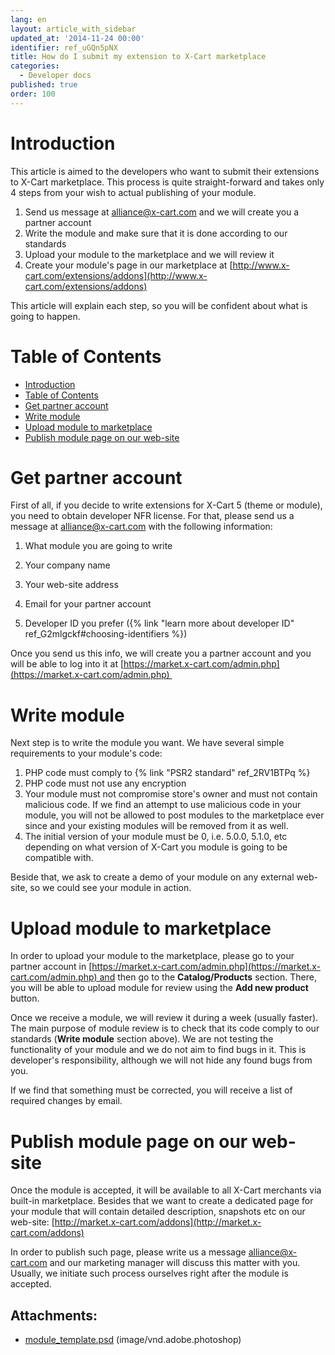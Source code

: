 ```yaml
---
lang: en
layout: article_with_sidebar
updated_at: '2014-11-24 00:00'
identifier: ref_uGQn5pNX
title: How do I submit my extension to X-Cart marketplace
categories:
  - Developer docs
published: true
order: 100
---
```



# Introduction

This article is aimed to the developers who want to submit their extensions to X-Cart marketplace. This process is quite straight-forward and takes only 4 steps from your wish to actual publishing of your module.

1.  Send us message at [alliance@x-cart.com](mailto:alliance@x-cart.com) and we will create you a partner account
2.  Write the module and make sure that it is done according to our standards
3.  Upload your module to the marketplace and we will review it
4.  Create your module's page in our marketplace at [http://www.x-cart.com/extensions/addons](http://www.x-cart.com/extensions/addons)

This article will explain each step, so you will be confident about what is going to happen.

# Table of Contents

*   [Introduction](#introduction)
*   [Table of Contents](#table-of-contents)
*   [Get partner account](#get-partner-account)
*   [Write module](#write-module)
*   [Upload module to marketplace](#upload-module-to-marketplace)
*   [Publish module page on our web-site](#publish-module-page-on-our-web-site)

# Get partner account

First of all, if you decide to write extensions for X-Cart 5 (theme or module), you need to obtain developer NFR license. For that, please send us a message at [alliance@x-cart.com](mailto:alliance@x-cart.com) with the following information:

1.  What module you are going to write
2.  Your company name

3.  Your web-site address

4.  Email for your partner account

5.  Developer ID you prefer ({% link "learn more about developer ID" ref_G2mlgckf#choosing-identifiers %})

Once you send us this info, we will create you a partner account and you will be able to log into it at [https://market.x-cart.com/admin.php](https://market.x-cart.com/admin.php) 


# Write module

Next step is to write the module you want. We have several simple requirements to your module's code:

1.  PHP code must comply to {% link "PSR2 standard" ref_2RV1BTPq %}
2.  PHP code must not use any encryption
3.  Your module must not compromise store's owner and must not contain malicious code. If we find an attempt to use malicious code in your module, you will not be allowed to post modules to the marketplace ever since and your existing modules will be removed from it as well.
4.  The initial version of your module must be 0, i.e. 5.0.0, 5.1.0, etc depending on what version of X-Cart you module is going to be compatible with.

Beside that, we ask to create a demo of your module on any external web-site, so we could see your module in action.

# Upload module to marketplace

In order to upload your module to the marketplace, please go to your partner account in [https://market.x-cart.com/admin.php](https://market.x-cart.com/admin.php) and then go to the **Catalog/Products** section. There, you will be able to upload module for review using the **Add new product** button.

Once we receive a module, we will review it during a week (usually faster). The main purpose of module review is to check that its code comply to our standards (**Write module** section above). We are not testing the functionality of your module and we do not aim to find bugs in it. This is developer's responsibility, although we will not hide any found bugs from you.

If we find that something must be corrected, you will receive a list of required changes by email.

# Publish module page on our web-site

Once the module is accepted, it will be available to all X-Cart merchants via built-in marketplace. Besides that we want to create a dedicated page for your module that will contain detailed description, snapshots etc on our web-site: [http://market.x-cart.com/addons](http://market.x-cart.com/addons)

In order to publish such page, please write us a message [alliance@x-cart.com]( mailto:alliance@x-cart.com) and our marketing manager will discuss this matter with you. Usually, we initiate such process ourselves right after the module is accepted.

## Attachments:

* [module_template.psd]({{site.baseurl}}/attachments/7504739/7602402.psd) (image/vnd.adobe.photoshop)

